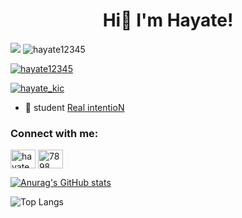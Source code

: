 <h1 align="center">Hi👋  I'm Hayate!</h1>

<p align="left">
  <img src="http://github-profile-summary-cards.vercel.app/api/cards/profile-details?username={Hayate12345}&theme={github_dark}" />
  <img src="https://komarev.com/ghpvc/?username=hayate12345&label=Profile%20views&color=0e75b6&style=flat" alt="hayate12345" /> 
</p>

<p align="left"> <a href="https://github.com/ryo-ma/github-profile-trophy"><img src="https://github-profile-trophy.vercel.app/?username=hayate12345" alt="hayate12345" /></a> </p>

<p align="left"> <a href="https://twitter.com/hayate_kic" target="blank"><img src="https://img.shields.io/twitter/follow/hayate_kic?logo=twitter&style=for-the-badge" alt="hayate_kic" /></a> </p>

- 🔭 student [Real intentioN](https://real-intention.website/Real-intentioN-Official)

<h3 align="left">Connect with me:</h3>
<p align="left">
<a href="https://twitter.com/hayate_kic" target="blank"><img align="center" src="https://raw.githubusercontent.com/rahuldkjain/github-profile-readme-generator/master/src/images/icons/Social/twitter.svg" alt="hayate_kic" height="30" width="40" /></a>
<a href="https://discord.gg/7898" target="blank"><img align="center" src="https://raw.githubusercontent.com/rahuldkjain/github-profile-readme-generator/master/src/images/icons/Social/discord.svg" alt="7898" height="30" width="40" /></a>
</p>

[![Anurag's GitHub stats](https://github-readme-stats.vercel.app/api?username=Hayate12345)](https://github.com/Hayate12345/github-readme-stats)

![Top Langs](https://github-readme-stats.vercel.app/api/top-langs/?username=Hayate12345&layout=compact)

